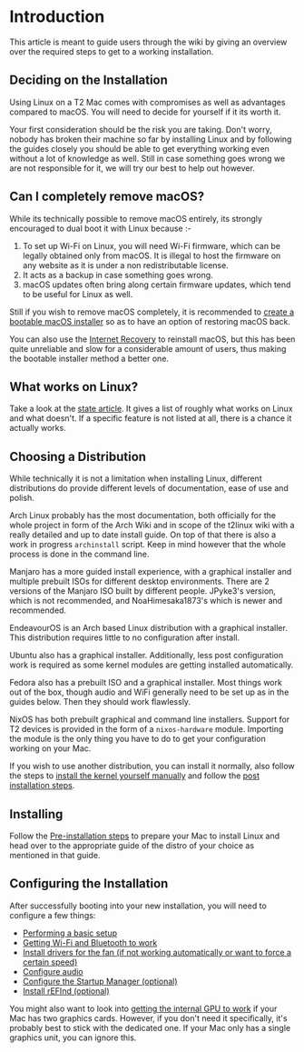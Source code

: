 # Introduction

This article is meant to guide users through the wiki by giving an overview over the required steps to
get to a working installation.

## Deciding on the Installation

Using Linux on a T2 Mac comes with compromises as well as advantages compared to macOS. You will need
to decide for yourself if it its worth it.

Your first consideration should be the risk you are taking. Don't worry, nobody has broken their machine so far by installing
Linux and by following the guides closely you should be able to get everything working even without a lot of knowledge as well.
Still in case something goes wrong we are not responsible for it, we will try our best to help out however.

## Can I completely remove macOS?

While its technically possible to remove macOS entirely, its strongly encouraged to dual boot it with Linux because :-

1. To set up Wi-Fi on Linux, you will need Wi-Fi firmware, which can be legally obtained only from macOS. It is illegal to host the firmware on any website as it is under a non redistributable license.
2. It acts as a backup in case something goes wrong.
3. macOS updates often bring along certain firmware updates, which tend to be useful for Linux as well.

Still if you wish to remove macOS completely, it is recommended to [create a bootable macOS installer](https://support.apple.com/en-us/HT201372) so as to have an option of restoring macOS back.

You can also use the [Internet Recovery](https://support.apple.com/en-in/HT204904) to reinstall macOS, but this has been quite unreliable and slow for a considerable amount of users, thus making the bootable installer method a better one.

## What works on Linux?

Take a look at the [state article](https://wiki.t2linux.org/state/). It gives a list of roughly what works on Linux and what doesn't.
If a specific feature is not listed at all, there is a chance it actually works.

## Choosing a Distribution

While technically it is not a limitation when installing Linux, different distributions do provide different levels of documentation,
ease of use and polish.

Arch Linux probably has the most documentation, both officially for the whole project in form of the Arch Wiki and in scope of the
t2linux wiki with a really detailed and up to date install guide. On top of that there is also a work in progress `archinstall` script.
Keep in mind however that the whole process is done in the command line.

Manjaro has a more guided install experience, with a graphical installer and multiple prebuilt ISOs for different desktop environments. There are 2 versions of the Manjaro ISO built by different people. JPyke3's version, which is not recommended, and NoaHimesaka1873's which is newer and recommended.

EndeavourOS is an Arch based Linux distribution with a graphical installer. This distribution requires little to no configuration after install.

Ubuntu also has a graphical installer. Additionally, less post configuration work is required as some kernel modules are getting installed automatically.

Fedora also has a prebuilt ISO and a graphical installer. Most things work out of the box, though audio and WiFi generally need to be set up as in the guides below. Then they should work flawlessly.

NixOS has both prebuilt graphical and command line installers. Support for T2 devices is provided in the form of a `nixos-hardware` module.
Importing the module is the only thing you have to do to get your configuration working on your Mac.

If you wish to use another distribution, you can install it normally, also follow the steps to [install the kernel yourself manually](https://wiki.t2linux.org/guides/kernel/) and follow the [post installation steps](https://wiki.t2linux.org/roadmap/#configuring-the-installation).

## Installing

Follow the [Pre-installation steps](https://wiki.t2linux.org/guides/preinstall) to prepare your Mac to install Linux and head over to the appropriate guide of the distro of your choice as mentioned in that guide.

## Configuring the Installation

After successfully booting into your new installation, you will need to configure a few things:

-   [Performing a basic setup](https://wiki.t2linux.org/guides/postinstall/)
-   [Getting Wi-Fi and Bluetooth to work](https://wiki.t2linux.org/guides/wifi-bluetooth/)
-   [Install drivers for the fan (if not working automatically or want to force a certain speed)](https://wiki.t2linux.org/guides/fan/)
-   [Configure audio](https://wiki.t2linux.org/guides/audio-config/)
-   [Configure the Startup Manager (optional)](https://wiki.t2linux.org/guides/startup-manager/)
-   [Install rEFInd (optional)](https://wiki.t2linux.org/guides/refind/)

You might also want to look into [getting the internal GPU to work](https://wiki.t2linux.org/guides/hybrid-graphics/) if your Mac has two
graphics cards. However, if you don't need it specifically, it's probably best to stick with the dedicated one. If your Mac only has
a single graphics unit, you can ignore this.
